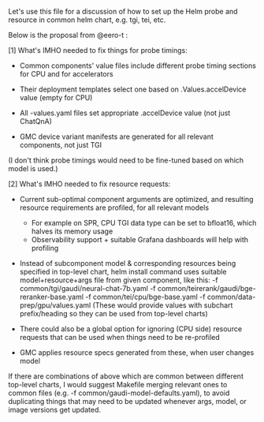 Let's use this file for a discussion of how to set up the Helm probe and resource in common helm chart, e.g. tgi, tei, etc.

Below is the proposal from @eero-t :

[1] What's IMHO needed to fix things for probe timings:

- Common components' value files include different probe timing sections for CPU and for accelerators

- Their deployment templates select one based on .Values.accelDevice value (empty for CPU)

- All <device>-values.yaml files set appropriate <subchart>.accelDevice value (not just ChatQnA)

- GMC device variant manifests are generated for all relevant components, not just TGI

(I don't think probe timings would need to be fine-tuned based on which model is used.)

[2] What's IMHO needed to fix resource requests:

- Current sub-optimal component arguments are optimized, and resulting resource requirements are profiled, for all relevant models

  - For example on SPR, CPU TGI data type can be set to bfloat16, which halves its memory usage
  - Observability support + suitable Grafana dashboards will help with profiling

- Instead of subcomponent model & corresponding resources being specified in top-level chart, helm install command uses suitable model+resource+args file from given component, like this:
  -f common/tgi/gaudi/neural-chat-7b.yaml
  -f common/teirerank/gaudi/bge-reranker-base.yaml
  -f common/tei/cpu/bge-base.yaml
  -f common/data-prep/gpu/values.yaml
  (These would provide values with subchart prefix/heading so they can be used from top-level charts)

- There could also be a global option for ignoring (CPU side) resource requests that can be used when things need to be re-profiled

- GMC applies resource specs generated from these, when user changes model

If there are combinations of above which are common between different top-level charts, I would suggest Makefile merging relevant ones to common files (e.g. -f common/gaudi-model-defaults.yaml), to avoid duplicating things that may need to be updated whenever args, model, or image versions get updated.
